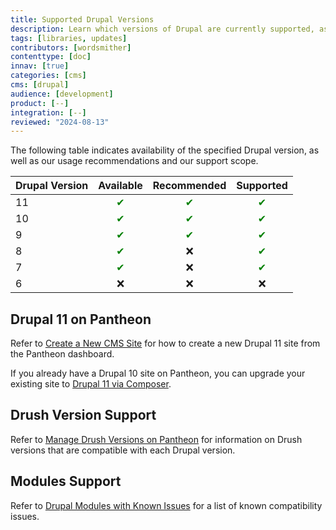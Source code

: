 ```yaml
---
title: Supported Drupal Versions
description: Learn which versions of Drupal are currently supported, as well as additional compatibility information.
tags: [libraries, updates]
contributors: [wordsmither]
contenttype: [doc]
innav: [true]
categories: [cms]
cms: [drupal]
audience: [development]
product: [--]
integration: [--]
reviewed: "2024-08-13"
---
```


The following table indicates availability of the specified Drupal version, as well as our usage recommendations and our support scope.

| Drupal Version | Available | Recommended | Supported |
| ----------- | :---------: | :---------: | :---------: |
| 11          | <span style="color:green">✔</span> | <span style="color:green">✔</span>           | <span style="color:green">✔</span>
| 10          | <span style="color:green">✔</span>         | <span style="color:green">✔</span>           | <span style="color:green">✔</span>          |
| 9           | <span style="color:green">✔</span>          | <span style="color:green">✔</span>           | <span style="color:green">✔</span>         |
| 8           | <span style="color:green">✔</span>          | ❌           | <span style="color:green">✔</span>         |
| 7           | <span style="color:green">✔</span>         | ❌           | <span style="color:green">✔</span>          |
| 6           | ❌          | ❌           | ❌          |

## Drupal 11 on Pantheon
Refer to [Create a New CMS Site](/add-site-dashboard) for how to create a new Drupal 11 site from the Pantheon dashboard.

If you already have a Drupal 10 site on Pantheon, you can upgrade your existing site to [Drupal 11 via Composer](https://www.drupal.org/docs/upgrading-drupal/upgrading-from-drupal-8-or-later/how-to-upgrade-from-drupal-10-to-drupal-11).


## Drush Version Support

Refer to [Manage Drush Versions on Pantheon](/guides/drush/drush-versions/) for information on Drush versions that are compatible with each Drupal version.

## Modules Support

Refer to [Drupal Modules with Known Issues](/modules-known-issues) for a list of known compatibility issues.
